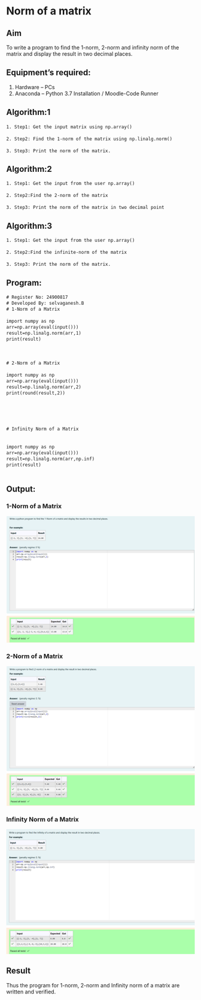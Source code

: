 # Norm of a matrix
## Aim
To write a program to find the 1-norm, 2-norm and infinity norm of the matrix and display the result in two decimal places.
## Equipment’s required:
1.	Hardware – PCs
2.	Anaconda – Python 3.7 Installation / Moodle-Code Runner
## Algorithm:1
	1. Step1: Get the input matrix using np.array()   
    
	2. Step2: Find the 1-norm of the matrix using np.linalg.norm()
	
	3. Step3: Print the norm of the matrix.

## Algorithm:2
    1. Step1: Get the input from the user np.array()

	2. Step2:Find the 2-norm of the matrix

	3. Step3: Print the norm of the matrix in two decimal point



## Algorithm:3
    1. Step1: Get the input from the user np.array()

	2. Step2:Find the infinite-norm of the matrix

	3. Step3: Print the norm of the matrix.
## Program:
```
# Register No: 24900817
# Developed By: selvaganesh.B
# 1-Norm of a Matrix

import numpy as np
arr=np.array(eval(input()))
result=np.linalg.norm(arr,1)
print(result)



# 2-Norm of a Matrix

import numpy as np
arr=np.array(eval(input()))
result=np.linalg.norm(arr,2)
print(round(result,2))





# Infinity Norm of a Matrix


import numpy as np
arr=np.array(eval(input()))
result=np.linalg.norm(arr,np.inf)
print(result)


```
## Output:
### 1-Norm of a Matrix
![output](exp.07.png)

### 2-Norm of a Matrix
![output](exp.007.png)

### Infinity Norm of a Matrix
![output](exp.0007.png)

## Result
Thus the program for 1-norm, 2-norm and Infinity norm of a matrix are written and verified.
